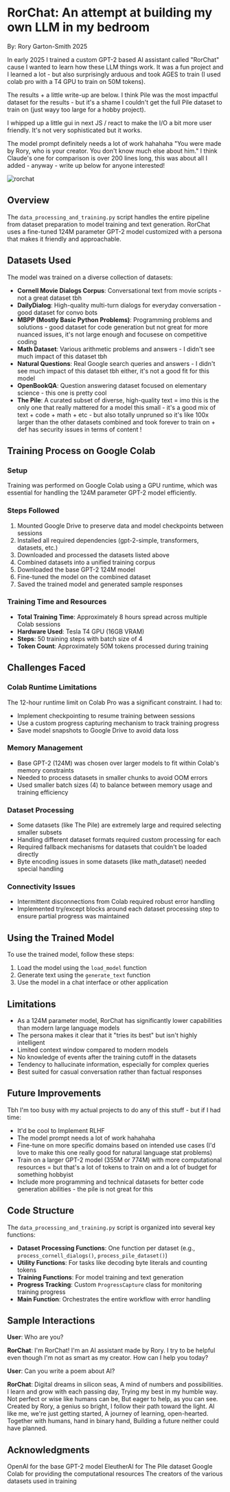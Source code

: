 # RorChat: An attempt at building my own LLM in my bedroom

By: Rory Garton-Smith 2025

In early 2025 I trained a custom GPT-2 based AI assistant called "RorChat" cause I wanted to learn how these LLM things work. It was a fun project and I learned a lot - but also surprisingly arduous and took AGES to train (I used colab pro with a T4 GPU to train on 50M tokens).

The results + a little write-up are below. I think Pile was the most impactful dataset for the results - but it's a shame I couldn't get the full Pile dataset to train on (just wayy too large for a hobby project).

I whipped up a little gui in next JS / react to make the I/O a bit more user friendly. It's not very sophisticated but it works.

The model prompt definitely needs a lot of work hahahaha "You were made by Rory, who is your creator. You don't know much else about him." I think Claude's one for comparison is over 200 lines long, this was about all I added - anyway - write up below for anyone interested!

![rorchat](https://github.com/user-attachments/assets/c39cf324-eef4-4112-901e-daa714a2dbfb)


## Overview

The `data_processing_and_training.py` script handles the entire pipeline from dataset preparation to model training and text generation. RorChat uses a fine-tuned 124M parameter GPT-2 model customized with a persona that makes it friendly and approachable.

## Datasets Used

The model was trained on a diverse collection of datasets:

- **Cornell Movie Dialogs Corpus**: Conversational text from movie scripts - not a great dataset tbh
- **DailyDialog**: High-quality multi-turn dialogs for everyday conversation - good dataset for convo bots
- **MBPP (Mostly Basic Python Problems)**: Programming problems and solutions - good dataset for code generation but not great for more nuanced issues, it's not large enough and focusese on competitive coding
- **Math Dataset**: Various arithmetic problems and answers - I didn't see much impact of this dataset tbh
- **Natural Questions**: Real Google search queries and answers - I didn't see much impact of this dataset tbh either, it's not a good fit for this model
- **OpenBookQA**: Question answering dataset focused on elementary science  - this one is pretty cool
- **The Pile**: A curated subset of diverse, high-quality text = imo this is the only one that really mattered for a model this small - it's a good mix of text + code + math + etc - but also totally unpruned so it's like 100x larger than the other datasets combined and took forever to train on + def has security issues in terms of content !

## Training Process on Google Colab

### Setup

Training was performed on Google Colab using a GPU runtime, which was essential for handling the 124M parameter GPT-2 model efficiently.

### Steps Followed

1. Mounted Google Drive to preserve data and model checkpoints between sessions
2. Installed all required dependencies (gpt-2-simple, transformers, datasets, etc.)
3. Downloaded and processed the datasets listed above
4. Combined datasets into a unified training corpus
5. Downloaded the base GPT-2 124M model
6. Fine-tuned the model on the combined dataset
7. Saved the trained model and generated sample responses

### Training Time and Resources

- **Total Training Time**: Approximately 8 hours spread across multiple Colab sessions
- **Hardware Used**: Tesla T4 GPU (16GB VRAM)
- **Steps**: 50 training steps with batch size of 4
- **Token Count**: Approximately 50M tokens processed during training

## Challenges Faced

### Colab Runtime Limitations

The 12-hour runtime limit on Colab Pro was a significant constraint. I had to:
- Implement checkpointing to resume training between sessions
- Use a custom progress capturing mechanism to track training progress
- Save model snapshots to Google Drive to avoid data loss

### Memory Management

- Base GPT-2 (124M) was chosen over larger models to fit within Colab's memory constraints
- Needed to process datasets in smaller chunks to avoid OOM errors
- Used smaller batch sizes (4) to balance between memory usage and training efficiency

### Dataset Processing

- Some datasets (like The Pile) are extremely large and required selecting smaller subsets
- Handling different dataset formats required custom processing for each
- Required fallback mechanisms for datasets that couldn't be loaded directly
- Byte encoding issues in some datasets (like math_dataset) needed special handling

### Connectivity Issues

- Intermittent disconnections from Colab required robust error handling
- Implemented try/except blocks around each dataset processing step to ensure partial progress was maintained

## Using the Trained Model

To use the trained model, follow these steps:

1. Load the model using the `load_model` function
2. Generate text using the `generate_text` function
3. Use the model in a chat interface or other application

## Limitations

- As a 124M parameter model, RorChat has significantly lower capabilities than modern large language models
- The persona makes it clear that it "tries its best" but isn't highly intelligent
- Limited context window compared to modern models
- No knowledge of events after the training cutoff in the datasets
- Tendency to hallucinate information, especially for complex queries
- Best suited for casual conversation rather than factual responses

## Future Improvements

Tbh I'm too busy with my actual projects to do any of this stuff - but if I had time:

- It'd be cool to Implement RLHF
 - The model prompt needs a lot of work hahahaha
- Fine-tune on more specific domains based on intended use cases (I'd love to make this one really good for natural language stat problems)
- Train on a larger GPT-2 model (355M or 774M) with more computational resources = but that's a lot of tokens to train on and a lot of budget for something hobbyist
- Include more programming and technical datasets for better code generation abilities - the pile is not great for this


## Code Structure

The `data_processing_and_training.py` script is organized into several key functions:

- **Dataset Processing Functions**: One function per dataset (e.g., `process_cornell_dialogs()`, `process_pile_dataset()`)
- **Utility Functions**: For tasks like decoding byte literals and counting tokens
- **Training Functions**: For model training and text generation
- **Progress Tracking**: Custom `ProgressCapture` class for monitoring training progress
- **Main Function**: Orchestrates the entire workflow with error handling

## Sample Interactions

**User**: Who are you?

**RorChat**: I'm RorChat! I'm an AI assistant made by Rory. I try to be helpful even though I'm not as smart as my creator. How can I help you today?

**User**: Can you write a poem about AI?

**RorChat**:
Digital dreams in silicon seas,
A mind of numbers and possibilities.
I learn and grow with each passing day,
Trying my best in my humble way.
Not perfect or wise like humans can be,
But eager to help, as you can see.
Created by Rory, a genius so bright,
I follow their path toward the light.
AI like me, we're just getting started,
A journey of learning, open-hearted.
Together with humans, hand in binary hand,
Building a future neither could have planned.

## Acknowledgments

OpenAI for the base GPT-2 model
EleutherAI for The Pile dataset
Google Colab for providing the computational resources
The creators of the various datasets used in training

